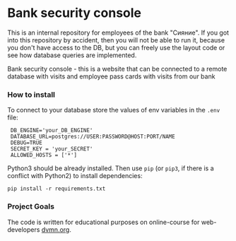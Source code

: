 # Bank security console

This is an internal repository for employees of the bank "Сияние".
If you got into this repository by accident, then you will not be able to run it,
because you don't have access to the DB, but you can freely use the layout code
or see how database queries are implemented.

Bank security console - this is a website that can be connected to a remote database
with visits and employee pass cards with visits from our bank

### How to install

To connect to your database store the values of env variables in the  `.env` file:
```
 DB_ENGINE='your_DB_ENGINE'
 DATABASE_URL=postgres://USER:PASSWORD@HOST:PORT/NAME
 DEBUG=TRUE
 SECRET_KEY = 'your_SECRET'
 ALLOWED_HOSTS = ['*']
```

Python3 should be already installed. 
Then use `pip` (or `pip3`, if there is a conflict with Python2) to install dependencies:
```
pip install -r requirements.txt
```

### Project Goals

The code is written for educational purposes on online-course for web-developers [dvmn.org](https://dvmn.org/).